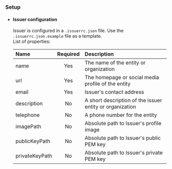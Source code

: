 ### Setup
  - #### Issuer configuration
    Issuer is configured in a `.issuerrc.json` file. Use the `.issuerrc.json.example` file as a template.<br>
    List of properties:
    
    | Name            | Required | Description |
    | :-------------- | :------: | :---------- |
    | name            |   Yes    | The name of the entity or organization |
    | url             |   Yes    | The homepage or social media profile of the entity |
    | email           |   Yes    | Issuer's contact address |
    | description     |   No     | A short description of the issuer entity or organization |
    | telephone       |   No     | A phone number for the entity |
    | imagePath       |   No     | Absolute path to Issuer's profile image |
    | publicKeyPath   |   No     | Absolute path to Issuer's public PEM key |
    | privateKeyPath  |   No     | Absolute path to Issuer's private PEM key |
